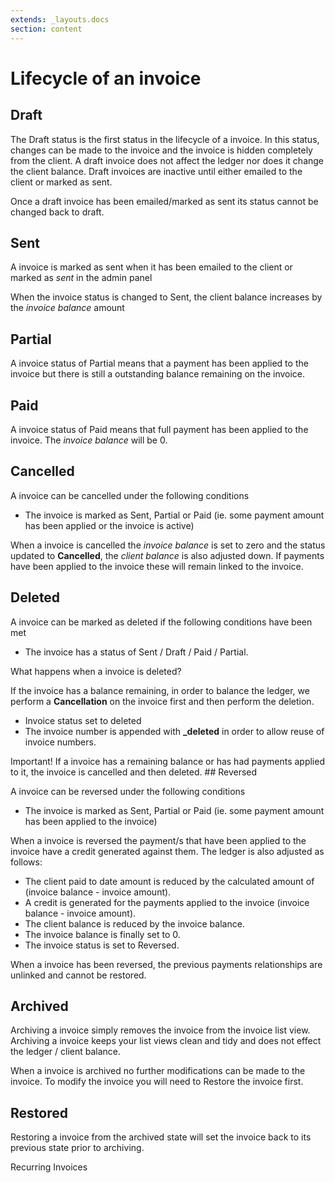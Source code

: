 ```yaml
---
extends: _layouts.docs
section: content
---
```


# Lifecycle of an invoice

## Draft

<p>The Draft status is the first status in the lifecycle of a invoice. In this status, changes can be made to the invoice and the invoice is hidden completely from the client. A draft invoice does not affect the ledger nor does it change the client balance. Draft invoices are inactive until either emailed to the client or marked as sent.</p>

<x-warning>
Once a draft invoice has been emailed/marked as sent its status cannot be changed back to draft.
</x-warning>

## Sent

<p>A invoice is marked as sent when it has been emailed to the client or marked as <i>sent</i> in the admin panel</p>

<p>When the invoice status is changed to Sent, the client balance increases by the <i>invoice balance</i> amount</p>

## Partial

<p>A invoice status of Partial means that a payment has been applied to the invoice but there is still a outstanding balance remaining on the invoice.</p>

## Paid

<p>A invoice status of Paid means that full payment has been applied to the invoice. The <i>invoice balance</i> will be 0.</p>

## Cancelled

<p>A invoice can be cancelled under the following conditions</p>

* The invoice is marked as Sent, Partial or Paid (ie. some payment amount has been applied or the invoice is active)

<p>When a invoice is cancelled the <i>invoice balance</i> is set to zero and the status updated to <b>Cancelled</b>, the <i>client balance</i> is also adjusted down. If payments have been applied to the invoice these will remain linked to the invoice.</p>

## Deleted

<p>A invoice can be marked as deleted if the following conditions have been met</p>

* The invoice has a status of Sent / Draft / Paid / Partial.

<p>What happens when a invoice is deleted?</p>

If the invoice has a balance remaining, in order to balance the ledger, we perform a <b>Cancellation</b> on the invoice first and then perform the deletion.

* Invoice status set to deleted
* The invoice number is appended with <b>_deleted</b> in order to allow reuse of invoice numbers.

<x-warning>
Important! If a invoice has a remaining balance or has had payments applied to it, the invoice is cancelled and then deleted.
</x-warning>
## Reversed

<p>A invoice can be reversed under the following conditions</p>

* The invoice is marked as Sent, Partial or Paid (ie. some payment amount has been applied to the invoice)

<p>When a invoice is reversed the payment/s that have been applied to the invoice have a credit generated against them. The ledger is also adjusted as follows:</p>

* The client paid to date amount is reduced by the calculated amount of (invoice balance - invoice amount).
* A credit is generated for the payments applied to the invoice (invoice balance - invoice amount).
* The client balance is reduced by the invoice balance.
* The invoice balance is finally set to 0.
* The invoice status is set to Reversed.

<p>When a invoice has been reversed, the previous payments relationships are unlinked and cannot be restored.</p>

## Archived

<p>Archiving a invoice simply removes the invoice from the invoice list view. Archiving a invoice keeps your list views clean and tidy and does not effect the ledger / client balance.</p>

<x-warning>
When a invoice is archived no further modifications can be made to the invoice. To modify the invoice you will need to Restore the invoice first.
</x-warning>

## Restored

<p>Restoring a invoice from the archived state will set the invoice back to its previous state prior to archiving.</p>

<x-next url=/docs/recurring-invoices>Recurring Invoices</x-next>
